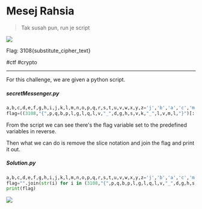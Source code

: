 # Mesej Rahsia
> Tak susah pun, run je script

![](https://i.imgur.com/wwH04a4.png)

Flag: 3108{substitute_cipher_text}  

#ctf #crypto 

---
For this challenge, we are given a python script.
##### secretMessenger.py
```python
a,b,c,d,e,f,g,h,i,j,k,l,m,n,o,p,q,r,s,t,u,v,w,x,y,z='j','b','a','c','m','n','i','p','o','q','r','t','x','z','v','s','u','y','h','g','d','e','f','k','l','w'
flag=((3108,"{",p,q,b,p,l,g,l,q,l,v,"_",d,g,h,s,v,k,"_",l,v,m,l,"}")[::-1])
```

From the script we can see there's the flag variable set to the predefined variables in reverse.

Then what we can do is remove the slice notation and join the flag  and print it out. 
##### Solution.py
```python
a,b,c,d,e,f,g,h,i,j,k,l,m,n,o,p,q,r,s,t,u,v,w,x,y,z='j','b','a','c','m','n','i','p','o','q','r','t','x','z','v','s','u','y','h','g','d','e','f','k','l','w'
flag="".join(str(i) for i in (3108,"{",p,q,b,p,l,g,l,q,l,v,"_",d,g,h,s,v,k,"_",l,v,m,l,"}"))
print(flag)
```

![](https://i.imgur.com/FpXb5wc.png)
